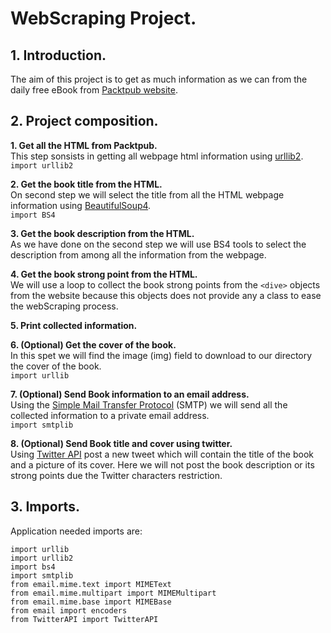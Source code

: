 # WebScraping Project.

## 1. Introduction.
The aim of this project is to get as much information as we can from the daily free eBook from [Packtpub website](https://www.packtpub.com/).

## 2. Project composition.

  **1. Get all the HTML from Packtpub.**   
  This step sonsists in getting all webpage html information using [urllib2](https://docs.python.org/2/library/urllib2.html).  
   `import urllib2`
  
  **2. Get the book title from the HTML.**  
  On second step we will select the title from all the HTML webpage information using 
  [BeautifulSoup4](https://www.crummy.com/software/BeautifulSoup/bs4/doc/).  
  `import BS4`
  
  **3. Get the book description from the HTML.**  
  As we have done on the second step we will use BS4 tools to select the description from among all the information from the webpage.
  
  **4. Get the book strong point from the HTML.**  
  We will use a loop to collect the book strong points from the `<dive>` objects from the website because this objects does not provide any
  a class to ease the webScraping process.
  
  **5. Print collected information.**  
  
  **6. (Optional) Get the cover of the book.**  
  In this spet we will find the image (img) field to download to our directory the cover of the book.  
  `import urllib`
  
  **7. (Optional) Send Book information to an email address.**  
  Using the [Simple Mail Transfer Protocol](https://docs.python.org/2/library/smtplib.html) (SMTP) we will send all the collected 
  information to a private email address.  
  `import smtplib`
  
  **8. (Optional) Send Book title and cover using twitter.**  
  Using [Twitter API](https://github.com/geduldig/TwitterAPI) post a new tweet which will contain the title of the book and a picture of
  its cover. Here we will not post the book
  description or its strong points due the Twitter characters restriction.
  
 ## 3. Imports.  
 Application needed imports are:
 
	import urllib
	import urllib2
	import bs4
	import smtplib
	from email.mime.text import MIMEText
	from email.mime.multipart import MIMEMultipart
	from email.mime.base import MIMEBase
	from email import encoders
	from TwitterAPI import TwitterAPI
